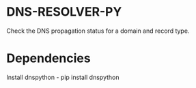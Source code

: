 # DNS-RESOLVER-PY
Check the DNS propagation status for a domain and record type.


# Dependencies
Install dnspython - pip install dnspython


